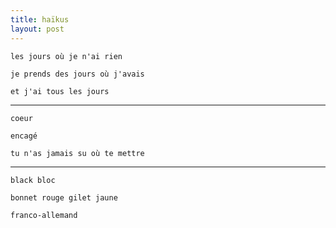 ```yaml
---
title: haïkus
layout: post
---
```


`les jours où je n'ai rien`

`je prends des jours où j'avais`

`et j'ai tous les jours`

---

`coeur`

`encagé`

`tu n'as jamais su où te mettre`

---

`black bloc`

`bonnet rouge gilet jaune`

`franco-allemand`
